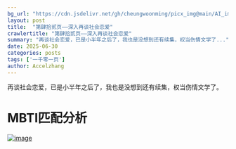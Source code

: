 ```yaml
---
bg_url: "https://cdn.jsdelivr.net/gh/cheungwoonming/picx_img@main/AI_img2/image-012.jpg"
layout: post
title:  "第肆拾贰页——深入再谈社会恋爱"
crawlertitle: "第肆拾贰页——深入再谈社会恋爱"
summary: "再谈社会恋爱，已是小半年之后了，我也是没想到还有续集，权当伤情文学了..."
date: 2025-06-30
categories: posts
tags: ['一千零一页']
author: Accelzhang
---
```


再谈社会恋爱，已是小半年之后了，我也是没想到还有续集，权当伤情文学了。

# MBTI匹配分析



[![image](https://cdn.jsdelivr.net/gh/cheungwoonming/picx_img@main/AI_img2/image-012.jpg)](https://cdn.jsdelivr.net/gh/cheungwoonming/picx_img@main/AI_img2/image-012.jpg)
